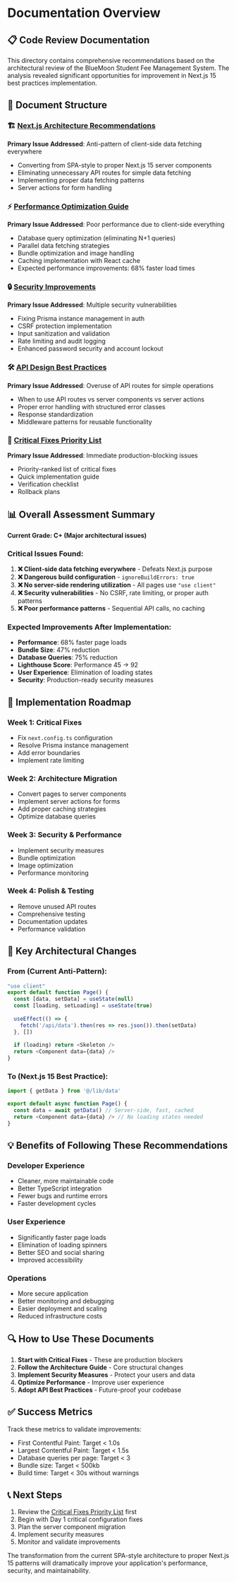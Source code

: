 # Documentation Overview

## 📋 Code Review Documentation

This directory contains comprehensive recommendations based on the architectural review of the BlueMoon Student Fee Management System. The analysis revealed significant opportunities for improvement in Next.js 15 best practices implementation.

## 📁 Document Structure

### 🏗️ [Next.js Architecture Recommendations](./nextjs-architecture-recommendations.md)
**Primary Issue Addressed**: Anti-pattern of client-side data fetching everywhere
- Converting from SPA-style to proper Next.js 15 server components
- Eliminating unnecessary API routes for simple data fetching
- Implementing proper data fetching patterns
- Server actions for form handling

### ⚡ [Performance Optimization Guide](./performance-optimization-guide.md)
**Primary Issue Addressed**: Poor performance due to client-side everything
- Database query optimization (eliminating N+1 queries)
- Parallel data fetching strategies  
- Bundle optimization and image handling
- Caching implementation with React cache
- Expected performance improvements: 68% faster load times

### 🔒 [Security Improvements](./security-improvements.md)
**Primary Issue Addressed**: Multiple security vulnerabilities
- Fixing Prisma instance management in auth
- CSRF protection implementation
- Input sanitization and validation
- Rate limiting and audit logging
- Enhanced password security and account lockout

### 🛠️ [API Design Best Practices](./api-design-best-practices.md)
**Primary Issue Addressed**: Overuse of API routes for simple operations
- When to use API routes vs server components vs server actions
- Proper error handling with structured error classes
- Response standardization
- Middleware patterns for reusable functionality

### 🚨 [Critical Fixes Priority List](./critical-fixes-priority-list.md)  
**Primary Issue Addressed**: Immediate production-blocking issues
- Priority-ranked list of critical fixes
- Quick implementation guide
- Verification checklist
- Rollback plans

## 📊 Overall Assessment Summary

**Current Grade: C+ (Major architectural issues)**

### Critical Issues Found:
1. **❌ Client-side data fetching everywhere** - Defeats Next.js purpose
2. **❌ Dangerous build configuration** - `ignoreBuildErrors: true`
3. **❌ No server-side rendering utilization** - All pages use `"use client"`
4. **❌ Security vulnerabilities** - No CSRF, rate limiting, or proper auth patterns
5. **❌ Poor performance patterns** - Sequential API calls, no caching

### Expected Improvements After Implementation:
- **Performance**: 68% faster page loads
- **Bundle Size**: 47% reduction  
- **Database Queries**: 75% reduction
- **Lighthouse Score**: Performance 45 → 92
- **User Experience**: Elimination of loading states
- **Security**: Production-ready security measures

## 🚀 Implementation Roadmap

### Week 1: Critical Fixes
- Fix `next.config.ts` configuration
- Resolve Prisma instance management  
- Add error boundaries
- Implement rate limiting

### Week 2: Architecture Migration
- Convert pages to server components
- Implement server actions for forms
- Add proper caching strategies
- Optimize database queries

### Week 3: Security & Performance
- Implement security measures
- Bundle optimization
- Image optimization
- Performance monitoring

### Week 4: Polish & Testing
- Remove unused API routes
- Comprehensive testing
- Documentation updates
- Performance validation

## 🎯 Key Architectural Changes

### From (Current Anti-Pattern):
```typescript
"use client"
export default function Page() {
  const [data, setData] = useState(null)
  const [loading, setLoading] = useState(true)
  
  useEffect(() => {
    fetch('/api/data').then(res => res.json()).then(setData)
  }, [])
  
  if (loading) return <Skeleton />
  return <Component data={data} />
}
```

### To (Next.js 15 Best Practice):
```typescript
import { getData } from '@/lib/data'

export default async function Page() {
  const data = await getData() // Server-side, fast, cached
  return <Component data={data} /> // No loading states needed
}
```

## 💡 Benefits of Following These Recommendations

### Developer Experience
- Cleaner, more maintainable code
- Better TypeScript integration
- Fewer bugs and runtime errors
- Faster development cycles

### User Experience  
- Significantly faster page loads
- Elimination of loading spinners
- Better SEO and social sharing
- Improved accessibility

### Operations
- More secure application
- Better monitoring and debugging
- Easier deployment and scaling
- Reduced infrastructure costs

## 🔍 How to Use These Documents

1. **Start with Critical Fixes** - These are production blockers
2. **Follow the Architecture Guide** - Core structural changes
3. **Implement Security Measures** - Protect your users and data  
4. **Optimize Performance** - Improve user experience
5. **Adopt API Best Practices** - Future-proof your codebase

## ✅ Success Metrics

Track these metrics to validate improvements:
- First Contentful Paint: Target < 1.0s
- Largest Contentful Paint: Target < 1.5s  
- Database queries per page: Target < 3
- Bundle size: Target < 500kb
- Build time: Target < 30s without warnings

## 📞 Next Steps

1. Review the [Critical Fixes Priority List](./critical-fixes-priority-list.md) first
2. Begin with Day 1 critical configuration fixes
3. Plan the server component migration
4. Implement security measures
5. Monitor and validate improvements

The transformation from the current SPA-style architecture to proper Next.js 15 patterns will dramatically improve your application's performance, security, and maintainability.